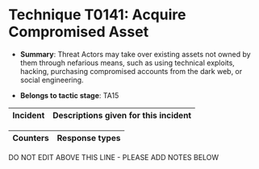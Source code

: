 # Technique T0141: Acquire Compromised Asset

* **Summary**: Threat Actors may take over existing assets not owned by them through nefarious means, such as using technical exploits, hacking, purchasing compromised accounts from the dark web, or social engineering.

* **Belongs to tactic stage**: TA15


| Incident | Descriptions given for this incident |
| -------- | -------------------- |



| Counters | Response types |
| -------- | -------------- |


DO NOT EDIT ABOVE THIS LINE - PLEASE ADD NOTES BELOW